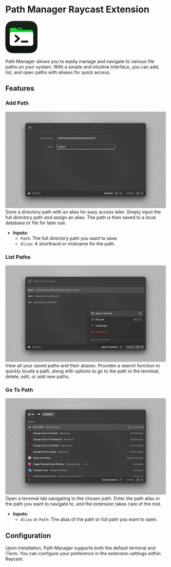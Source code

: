 # Path Manager Raycast Extension

<img src="assets/512px-Rounded.png" alt="Path Manager Icon" width="100" height="100">

Path Manager allows you to easily manage and navigate to various file paths on your system. With a simple and intuitive interface, you can add, list, and open paths with aliases for quick access.

## Features

### Add Path

<img src="assets/path-manager-1.png" alt="Add Path Screenshot" width="500" height="300">
Store a directory path with an alias for easy access later. Simply input the full directory path and assign an alias. The path is then saved to a local database or file for later use.

- **Inputs**:
  - `Path`: The full directory path you want to save.
  - `Alias`: A shorthand or nickname for the path.

### List Paths

<img src="assets/path-manager-4.png" alt="List Paths Screenshot" width="500" height="300">
View all your saved paths and their aliases. Provides a search function to quickly locate a path, along with options to go to the path in the terminal, delete, edit, or add new paths.

### Go To Path

<img src="assets/path-manager-3.png" alt="Go To Path Screenshot" width="500" height="300">
Open a terminal tab navigating to the chosen path. Enter the path alias or the path you want to navigate to, and the extension takes care of the rest.

- **Inputs**:
  - `Alias` or `Path`: The alias of the path or full path you want to open.

## Configuration

Upon installation, Path Manager supports both the default terminal and iTerm. You can configure your preference in the extension settings within Raycast.
